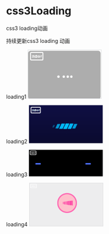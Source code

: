 # css3Loading

css3 loading动画

持续更新css3 loading 动画

loading1
<img src="./loading1/loading1.gif" width=200 />

loading2
<img src="./loading2/loading2.gif" width=200 />

loading3
<img src="./loading3/loading3.gif" width=200 />

loading4
<img src="./loading4/loading4.gif" width=200 />